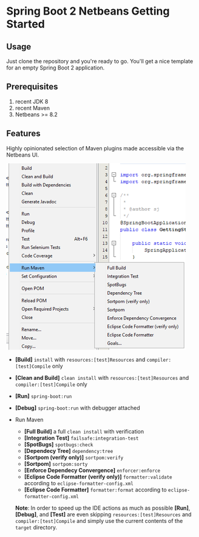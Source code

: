 # Spring Boot 2 Netbeans Getting Started

## Usage

Just clone the repository and you're ready to go. You'll get a nice template for an empty Spring Boot 2 application.

## Prerequisites
1. recent JDK 8
1. recent Maven
1. Netbeans >= 8.2

## Features

Highly opinionated selection of Maven plugins made accessible via the Netbeans UI.

![Sample Web applcation](./nbactions.png)

- **[Build]** `install` with `resources:[test]Resources` and `compiler:[test]Compile` only
- **[Clean and Build]** `clean install` with `resources:[test]Resources` and `compiler:[test]Compile` only
- **[Run]** `spring-boot:run`
- **[Debug]** `spring-boot:run` with debugger attached
- Run Maven
  - **[Full Build]** a full `clean install` with verification
  - **[Integration Test]** `failsafe:integration-test`
  - **[SpotBugs]** `spotbugs:check`
  - **[Dependecy Tree]** `dependency:tree`
  - **[Sortpom (verify only)]** `sortpom:verify`
  - **[Sortpom]** `sortpom:sorty`
  - **[Enforce Dependecy Convergence]** `enforcer:enforce`
  - **[Eclipse Code Formatter (verify only)]** `formatter:validate` according to `eclipse-formatter-config.xml`
  - **[Eclipse Code Formatter]** `formatter:format` according to `eclipse-formatter-config.xml`

  **Note**: In order to speed up the IDE actions as much as possible **[Run]**, **[Debug]**, and **[Test]** are even skipping `resources:[test]Resources` and `compiler:[test]Compile` and simply use the current contents of the `target` directory.
